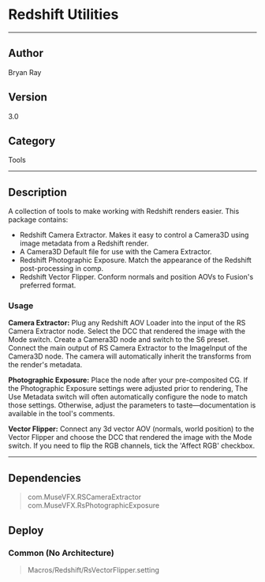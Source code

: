 # Redshift Utilities
___

## Author
Bryan Ray

## Version
3.0

## Category
Tools

___

## Description
<p>A collection of tools to make working with Redshift renders easier. This package contains:</p>


<ul>
	<li>Redshift Camera Extractor. Makes it easy to control a Camera3D using image metadata from a Redshift render.</li>
	<li>A Camera3D Default file for use with the Camera Extractor. </li>
	<li>Redshift Photographic Exposure. Match the appearance of the Redshift post-processing in comp.</li>
	<li>Redshift Vector Flipper. Conform normals and position AOVs to Fusion's preferred format.</li>
</ul>

<h3>Usage</h3>
<p><strong>Camera Extractor:</strong> Plug any Redshift AOV Loader into the input of the RS Camera Extractor node. Select the DCC that rendered the image with the Mode switch. Create a Camera3D node and switch to the S6 preset. Connect the main output of RS Camera Extractor to the ImageInput of the Camera3D node. The camera will automatically inherit the transforms from the render's metadata.</p>
<p><strong>Photographic Exposure:</strong> Place the node after your pre-composited CG. If the Photographic Exposure settings were adjusted prior to rendering, The Use Metadata switch will often automatically configure the node to match those settings. Otherwise, adjust the parameters to taste—documentation is available in the tool's comments.</p>
<p><strong>Vector Flipper:</strong> Connect any 3d vector AOV (normals, world position) to the Vector Flipper and choose the DCC that rendered the image with the Mode switch. If you need to flip the RGB channels, tick the 'Affect RGB' checkbox.

___

## Dependencies

> com.MuseVFX.RSCameraExtractor  
> com.MuseVFX.RsPhotographicExposure  
## Deploy

### Common (No Architecture)

> Macros/Redshift/RsVectorFlipper.setting  
